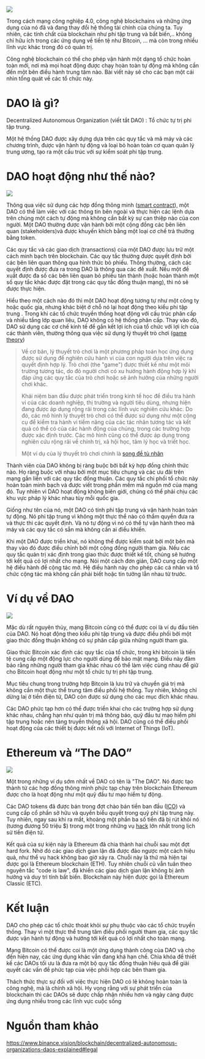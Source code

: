 ![](https://images.viblo.asia/c7ee663d-f569-4bc0-ad92-75232c3fc6fa.png)

Trong cách mạng công nghiệp 4.0, công nghệ blockchains và những ứng dụng của nó đã và đang thay đổi hệ thống tài chính của chúng ta. Tuy nhiên, các tính chất của blockchain như phi tập trung và bất biến,.. không chỉ  hữu ích trong các ứng dụng về tiền tệ như Bitcoin, ... mà còn trong nhiều lĩnh vực khác trong đó có quản trị. 

Công nghệ blockchain có thể cho phép vận hành một dạng tổ chức hoàn toàn mới, nơi mà mọi hoạt động được chạy hoàn toàn tự động mà không cần đến một bên điều hành trung tâm nào. Bài viết này sẽ cho các bạn một cái nhìn tổng quát về các tổ chức này.

# DAO là gì?
Decentralized Autonomous Organization (viết tắt DAO) : Tổ chức tự trị phi tập trung. 

Một hệ thống DAO được xây dựng dựa trên các quy tắc và mã máy và các chương trình, được vận hành tự động và loại bỏ hoàn toàn cơ quan quản lý trung ương, tạo ra một cấu trúc với sự kiểm soát phi tập trung.

# DAO hoạt động như thế nào?
![](https://images.viblo.asia/ade965aa-a075-42db-8420-e01d182c5288.png)

Thông qua việc sử dụng các hợp đồng thông minh ([smart contract](https://viblo.asia/p/blockchain-va-hop-dong-thong-minh-dang-thay-doi-nen-tai-chinh-cua-chung-ta-nhu-the-nao-naQZRXmq5vx)), một DAO có thể làm việc với các thông tin bên ngoài và thực hiện các lệnh dựa trên chúng một cách tự động mà không cần bất kỳ sự can thiệp nào của con người. Một DAO thường được vận hành bởi một cộng đồng các bên liên quan (stakeholders)và được khuyến khích bằng một loại cơ chế trả thưởng bằng token.

Các quy tắc và  các giao dịch (transactions) của một DAO được lưu trữ một cách minh bạch trên blockchain. Các quy tắc thường được quyết định bởi các bên liên quan thông qua hình thức bỏ phiếu. Thông thường, cách các quyết định được đưa ra trong DAO là thông qua các đề xuất. Nếu một đề xuất được đa số các bên liên quan bỏ phiếu tán thành (hoặc hoàn thành một số quy tắc khác được đặt trong các quy tắc đồng thuận mạng), thì nó sẽ được thực hiện. 

Hiểu theo một cách nào đó thì một DAO hoạt động tương tự như một công ty hoặc quốc gia, nhưng khác biệt ở chỗ nó lại hoạt động theo kiểu phi tập trung . Trong khi các tổ chức truyền thống hoạt động với cấu trúc phân cấp và nhiều tầng lớp quan liêu, DAO không có hệ thống phân cấp. Thay vào đó, DAO sử dụng các cơ chế kinh tế để gắn kết lợi ích của tổ chức với lợi ích của các thành viên, thường thông qua việc sử dụng lý thuyết trò chơi ([game theory](https://www.binance.vision/economics/game-theory-and-cryptocurrencies))

> Về cơ bản, lý thuyết trò chơi là một phương pháp toán học ứng dụng được sử dụng để nghiên cứu hành vi của con người dựa trên việc ra quyết định hợp lý. Trò chơi (the "game")  được thiết kế như một môi trường tương tác, do đó người chơi có xu hướng hành động hợp lý khi đáp ứng các quy tắc của trò chơi hoặc sẽ ảnh hưởng của những người chơi khác. 
> 
> Khái niệm ban đầu được phát triển trong kinh tế học để điều tra hành vi của các doanh nghiệp, thị trường và người tiêu dùng, nhưng hiện đang được áp dụng rộng rãi trong các lĩnh vực nghiên cứu khác. Do đó, các mô hình lý thuyết trò chơi có thể được sử dụng như một công cụ để kiểm tra hành vi tiềm năng của các tác nhân tương tác và kết quả có thể có của các hành động của chúng, trong các trường hợp được xác định trước. Các mô hình cũng có thể được áp dụng trong nghiên cứu rộng rãi về chính trị, xã hội học, tâm lý học và triết học.
> 
> Một ví dụ của lý thuyết trò chơi chính là [song đề tù nhân  ](https://vi.wikipedia.org/wiki/Song_%C4%91%E1%BB%81_t%C3%B9_nh%C3%A2n)
> 


Thành viên của DAO không bị ràng buộc bởi bất kỳ hợp đồng chính thức nào. Họ ràng buộc với nhau bởi một mục tiêu chung và các ưu đãi trên mạng gắn liền với các quy tắc đồng thuận. Các quy tắc chi phối tổ chức  này hoàn toàn minh bạch và được viết trong phần mềm mã nguồn mở của mạng đó. Tuy nhiên vì DAO hoạt động không biên giới, chúng có thể phải chịu các khu vực pháp lý khác nhau tùy mỗi quốc gia.

Giống như tên của nó, một DAO có tính phi tập trung và vận hành hoàn toàn tự động. Nó phi tập trung vì không một thực thể nào có thẩm quyền đưa ra và thực thi các quyết định. Và nó tự động vì nó có thể tự vận hành theo mã máy và các quy tắc có sẵn mà không cần ai điều khiển.

Khi một DAO được triển khai, nó không thể được kiểm soát bởi một bên mà thay vào đó được điều chỉnh bởi một cộng đồng người tham gia. Nếu các quy tắc quản trị  xác định trong giao thức được thiết kế tốt, chúng sẽ hướng tới kết quả có lợi nhất cho mạng. Nói một cách đơn giản, DAO cung cấp một hệ điều hành để cộng tác mở. Hệ điều hành này cho phép các cá nhân và tổ chức cộng tác mà không cần phải biết hoặc tin tưởng lẫn nhau từ trước.
# Ví dụ về DAO
![](https://images.viblo.asia/08e1f4dd-0e80-4669-9572-b1836cf8a805.jpg)

Mặc dù rất nguyên thủy, mạng Bitcoin cũng có thể được coi là ví dụ đầu tiên của DAO. Nó hoạt động theo kiểu phi tập trung và được điều phối bởi một giao thức đồng thuận không có sự phân cấp giữa những người tham gia. 

Giao thức Bitcoin xác định các quy tắc của tổ chức, trong khi bitcoin là tiền tệ cung cấp một động lực cho người dùng để bảo mật mạng. Điều này đảm bảo rằng những người tham gia khác nhau có thể làm việc cùng nhau để giữ cho Bitcoin hoạt động như một tổ chức tự trị phi tập trung. 

Mục tiêu chung trong trường hợp Bitcoin là lưu trữ và chuyển giá trị mà không cần một thực thể trung tâm điều phối hệ thống. Tuy nhiên, không chỉ dừng laị ở tiền điện tử, DAO  còn được sử dụng cho các mục đích khác nhau.

Các DAO phức tạp hơn có thể được triển khai cho các trường hợp sử dụng khác nhau, chẳng hạn như quản trị mã thông báo, quỹ đầu tư mạo hiểm phi tập trung hoặc nền tảng truyền thông xã hội. DAO cũng có thể điều phối hoạt động của các thiết bị được kết nối với Internet of Things (IoT). 

# Ethereum và “The DAO”
![](https://images.viblo.asia/c29c654e-beec-45df-8535-ef63f2f73864.png)

Một trong những ví dụ sớm nhất về DAO có tên là "The DAO". Nó được tạo thành từ các hợp đồng thông minh phức tạp chạy trên blockchain Ethereum được cho là hoạt động như một quỹ đầu tư mạo hiểm tự động. 

Các DAO  tokens đã được bán trong đợt chào bán tiền ban đầu ([ICO](https://www.binance.vision/economics/what-is-an-ico)) và cung cấp cổ phần sở hữu và quyền biểu quyết trong quỹ phi tập trung này. Tuy nhiên, ngay sau khi ra mắt, khoảng một phần ba số tiền đã bị rút khỏi nó (tương đương 50 triệu $) trong một trong những vụ [hack](https://www.coindesk.com/understanding-dao-hack-journalists) lớn nhất trong lịch sử tiền điện tử. 

Kết quả của sự kiện này là Ethereum đã chia thành hai chuỗi sau một đợt hard fork. Nhờ đó các giao dịch gian lận đã được đảo ngược một cách hiệu quả, như thể vụ hack không bao giờ xảy ra. Chuỗi này là thứ mà hiện tại được gọi là Ethereum blockchain (ETH). Tuy nhiên chuỗi cũ vẫn tuân theo nguyên tắc "code is law", đã khiến các giao dịch gian lận không bị ảnh hưởng và duy trì tính bất biến. Blockchain này hiện được gọi là Ethereum Classic (ETC).
# Kết luận
DAO cho phép các tổ chức thoát khỏi sự phụ thuộc vào các tổ chức truyền thống. Thay vì một thực thể trung tâm điều phối người tham gia, các quy tắc được vận hành tự động và hướng tới kết quả có lợi nhất cho toàn mạng. 

Mạng Bitcoin có thể được coi là một ứng dụng thành công của DAO và cho đến hiện nay, các ứng dụng khác vẫn đang khá hạn chế. Chìa khóa để thiết kế các DAOs tối ưu là đưa ra một bộ quy tắc đồng thuận hiệu quả để giải quyết các vấn đề phức tạp của việc phối hợp các bên tham gia. 

Thách thức thực sự đối với việc thực hiện DAO có lẽ không hoàn toàn là công nghệ, mà là chính xã hội. Hy vọng rằng với sự phát triển của blockchain thì các DAOs sẽ được chấp nhận nhiều hơn và ngày càng được ứng dụng nhiều trong các lĩnh vực cuộc sống

# Nguồn tham khảo
https://www.binance.vision/blockchain/decentralized-autonomous-organizations-daos-explained#legal